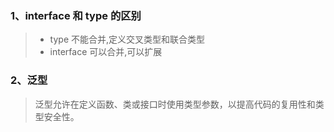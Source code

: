 ### 1、interface 和 type 的区别

> - type 不能合并,定义交叉类型和联合类型
> - interface 可以合并,可以扩展

### 2、泛型

> 泛型允许在定义函数、类或接口时使用类型参数，以提高代码的复用性和类型安全性。
